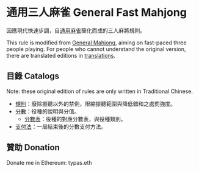 # 通用三人麻雀 General Fast Mahjong #

因應現代快速步調，自[通用麻雀][1]簡化而成的三人麻將規則。

This rule is modified from [General Mahjong][1], aiming on fast-paced three people playing. For people who cannot understand the original version, there are translated editions in [translations](./translations/README.md).

## 目錄 Catalogs ##

Note: these original edition of rules are only written in Traditional Chinese.

- [規則](./rule.md)：廢除振聽以外的禁例，限縮振聽範圍與降低錯和之處罰強度。
- [分數](./score.md)：役種的說明與分值。
  - [分數表](./table.md)：役種的對應分數表，與役種類別。
- [支付法](./payment.md)：一局結束後的分數支付方法。

## 贊助 Donation ##
Donate me in Ethereum: typas.eth

[1]: https://github.com/Typas/GeneralMahjong/
